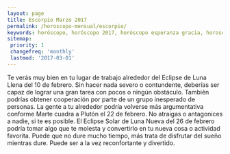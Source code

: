 ```yaml
---
layout: page
title: Escorpio Marzo 2017 
permalink: /horoscopo-mensual/escorpio/
keywords: horóscopo, horóscopo 2017, horóscopo esperanza gracia, horoscop, horóscopos gratis, horoscopo escorpio, horoscopo escorpio 2017, Tarot, Astrologia, Zodíaco, escorpio, horoscopo gratis, horoscopo del mes 
sitemap:
 priority: 1
 changefreq: 'monthly'
 lastmod: '2017-03-01'
---
```


 Te verás muy bien en tu lugar de trabajo alrededor del Eclipse de Luna Llena del 10 de febrero. Sin hacer nada severo o contundente, deberías ser capaz de lograr una gran tarea con pocos o ningún obstáculo. También podrías obtener cooperación por parte de un grupo inesperado de personas. La gente a tu alrededor podría volverse más argumentativa conforme Marte cuadra a Plutón el 22 de febrero. No atraigas o antagonices a nadie, si te es posible. El Eclipse Solar de Luna Nueva del 26 de febrero podría tomar algo que te molesta y convertirlo en tu nueva cosa o actividad favorita. Puede que no dure mucho tiempo, más trata de disfrutar del sueño mientras dure. Puede ser a la vez reconfortante y divertido.
